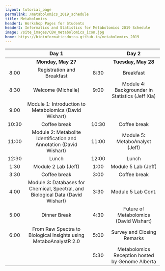 ```yaml
---
layout: tutorial_page
permalink: /metabolomics_2019_schedule
title: Metabolomics
header1: Workshop Pages for Students
header2: Informatics and Statistics for Metabolomics 2019 Schedule
image: /site_images/CBW_metabolomics_icon.jpg
home: https://bioinformaticsdotca.github.io/metabolomics_2019
---
```


| | **Day 1** | | **Day 2** |  
| :---: | :---: | :---: | :---: |  
| | **Monday, May 27** | | **Tuesday, May 28** | 
| 8:00 | Registration and Breakfast | 8:30 | Breakfast |  
| 8:30 | Welcome (Michelle) | 9:00 | Module 4: Backgrounder in Statistics (Jeff Xia) |  
| 9:00 | Module 1: Introduction to Metabolomics (David Wishart) | | |  
| 10:30 | Coffee break | 10:30 | Coffee break |  
| 11:00 | Module 2: Metabolite Identification and Annotation (David Wishart)  | 11:00 | Module 5: MetaboAnalyst (Jeff) |  
| 12:30 | Lunch | 12:00 | Lunch |  
| 1:30 | Module 2 Lab (Jeff) | 1:00 | Module 5 Lab (Jeff) |  
| 3:30 | Coffee break | 3:00 | Coffee break |  
| 4:00 | Module 3: Databases for Chemical, Spectral, and Biological Data (David Wishart) | 3:30 | Module 5 Lab Cont. |  
| 5:00 | Dinner Break | 4:30 | Future of Metabolomics (David Wishart) |  
| 6:00 | From Raw Spectra to Biological Insights using MetaboAnalystR 2.0 | 5:00 | Survey and Closing Remarks |   
|  |  | 5:30 | Metabolomics Reception hosted by Genome Alberta |
